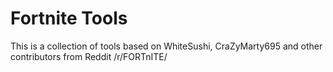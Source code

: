 # Fortnite Tools

This is a collection of tools based on WhiteSushi, CraZyMarty695 and other contributors from Reddit /r/FORTnITE/
